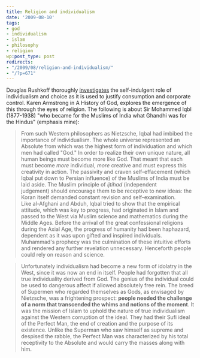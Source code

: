 ```yaml
---
title: Religion and individualism
date: '2009-08-10'
tags:
- god
- individualism
- islam
- philosophy
- religion
wp:post_type: post
redirects:
- "/2009/08/religion-and-individualism/"
- "/?p=671"
---
```


Douglas Rushkoff thoroughly [investigates](http://www.island94.org/2009/08/from-self-actualization-to-neo-liberalism/) the self-indulgent role of individualism and choice as it is used to justify consumption and corporate control. Karen Armstrong in A History of God, explores the emergence of this through the eyes of religion. The following is about Sir Mohammed Iqbl (1877-1938) "who became for the Muslims of India what Ghandhi was for the Hindus" (emphasis mine):

> From such Western philosophers as Nietzsche, Iqbal had imbibed the importance of individualism. The whole universe represented an Absolute from which was the highest form of individuation and which men had called "God." In order to realize their own unique nature, all human beings must become more like God. That meant that each must become _more_ individual, _more_ creative and must express this creativity in action. The passivity and craven self-effacement (which Iqbal put down to Persian influence) of the Muslims of India must be laid aside. The Muslim principle of _ijtihad_ (independent judgement) should encourage them to be receptive to new ideas: the Koran itself demanded constant revision and self-examination. Like al-Afghani and Abduh, Iqbal tried to show that the empirical attitude, which was key to progress, had originated in Islam and passed to the West via Muslim science and mathematics during the Middle Ages. Before the arrival of the great confessional religions during the Axial Age, the progress of humanity had been haphazard, dependent as it was upon gifted and inspired individuals. Muhammad's prophecy was the culmination of these intuitive efforts and rendered any further revelation unnecessary. Henceforth people could rely on reason and science.

>

> Unfortunately individualism had become a new form of idolatry in the West, since it was now an end in itself. People had forgotten that all true individuality derived from God. The genius of the individual could be used to dangerous affect if allowed absolutely free rein. The breed of Supermen who regarded themselves as Gods, as envisaged by Nietzsche, was a frightening prospect: **people needed the challenge of a norm that transcended the whims and notions of the moment**. It was the mission of Islam to uphold the nature of true individualism against the Western corruption of the ideal. They had their Sufi ideal of the Perfect Man, the end of creation and the purpose of its existence. Unlike the Superman who saw himself as supreme and despised the rabble, the Perfect Man was characterized by his total receptivity to the Absolute and would carry the masses along with him.

>

>
